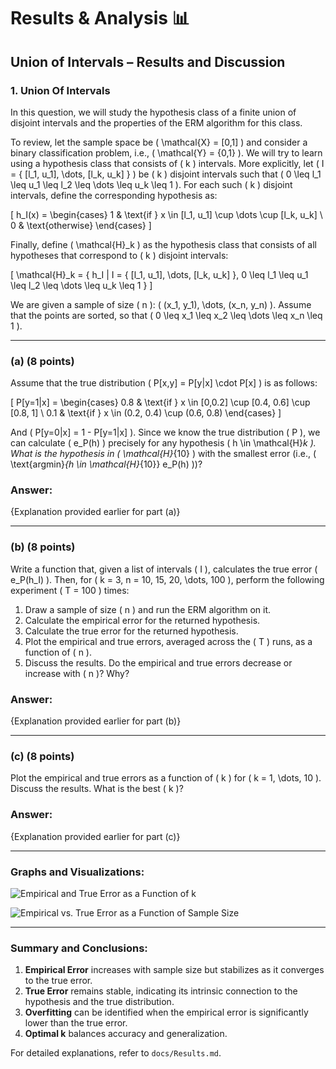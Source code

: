 # Results & Analysis 📊

## Union of Intervals – Results and Discussion

### 1. Union Of Intervals
In this question, we will study the hypothesis class of a finite union of disjoint intervals and the properties of the ERM algorithm for this class.

To review, let the sample space be \( \mathcal{X} = [0,1] \) and consider a binary classification problem, i.e., \( \mathcal{Y} = \{0,1\} \). We will try to learn using a hypothesis class that consists of \( k \) intervals. More explicitly, let \( I = \{ [l_1, u_1], \dots, [l_k, u_k] \} \) be \( k \) disjoint intervals such that \( 0 \leq l_1 \leq u_1 \leq l_2 \leq \dots \leq u_k \leq 1 \). For each such \( k \) disjoint intervals, define the corresponding hypothesis as:

\[ h_I(x) = \begin{cases} 
1 & \text{if } x \in [l_1, u_1] \cup \dots \cup [l_k, u_k] \\
0 & \text{otherwise} 
\end{cases} \]

Finally, define \( \mathcal{H}_k \) as the hypothesis class that consists of all hypotheses that correspond to \( k \) disjoint intervals:

\[ \mathcal{H}_k = \{ h_I | I = \{ [l_1, u_1], \dots, [l_k, u_k] \}, 0 \leq l_1 \leq u_1 \leq l_2 \leq \dots \leq u_k \leq 1 \} \]

We are given a sample of size \( n \): \( (x_1, y_1), \dots, (x_n, y_n) \). Assume that the points are sorted, so that \( 0 \leq x_1 \leq x_2 \leq \dots \leq x_n \leq 1 \).

---

### **(a) (8 points)**
Assume that the true distribution \( P[x,y] = P[y|x] \cdot P[x] \) is as follows:

\[ P[y=1|x] = \begin{cases} 
0.8 & \text{if } x \in [0,0.2] \cup [0.4, 0.6] \cup [0.8, 1] \\
0.1 & \text{if } x \in (0.2, 0.4) \cup (0.6, 0.8) 
\end{cases} \]

And \( P[y=0|x] = 1 - P[y=1|x] \). Since we know the true distribution \( P \), we can calculate \( e_P(h) \) precisely for any hypothesis \( h \in \mathcal{H}_k \). What is the hypothesis in \( \mathcal{H}_{10} \) with the smallest error (i.e., \( \text{argmin}_{h \in \mathcal{H}_{10}} e_P(h) \))?

### **Answer:**
{Explanation provided earlier for part (a)}

---

### **(b) (8 points)**
Write a function that, given a list of intervals \( I \), calculates the true error \( e_P(h_I) \). Then, for \( k = 3, n = 10, 15, 20, \dots, 100 \), perform the following experiment \( T = 100 \) times:

1. Draw a sample of size \( n \) and run the ERM algorithm on it.
2. Calculate the empirical error for the returned hypothesis.
3. Calculate the true error for the returned hypothesis.
4. Plot the empirical and true errors, averaged across the \( T \) runs, as a function of \( n \).
5. Discuss the results. Do the empirical and true errors decrease or increase with \( n \)? Why?

### **Answer:**
{Explanation provided earlier for part (b)}

---

### **(c) (8 points)**
Plot the empirical and true errors as a function of \( k \) for \( k = 1, \dots, 10 \). Discuss the results. What is the best \( k \)?

### **Answer:**
{Explanation provided earlier for part (c)}

---

### **Graphs and Visualizations:**
![Empirical and True Error as a Function of k](k_vs_error.png)

![Empirical vs. True Error as a Function of Sample Size](docs/graphs/n_vs_error.png)

---

### **Summary and Conclusions:**
1. **Empirical Error** increases with sample size but stabilizes as it converges to the true error.
2. **True Error** remains stable, indicating its intrinsic connection to the hypothesis and the true distribution.
3. **Overfitting** can be identified when the empirical error is significantly lower than the true error.
4. **Optimal k** balances accuracy and generalization.

For detailed explanations, refer to `docs/Results.md`.

